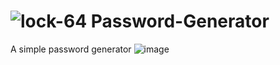 # ![lock-64](https://user-images.githubusercontent.com/69309461/182330973-301fcce7-e54b-487a-8166-1b046c9850b5.png) Password-Generator

A simple password generator
![image](https://user-images.githubusercontent.com/69309461/182330813-dc0530ba-52c0-4fa9-adfe-cf6508380fd5.png)
